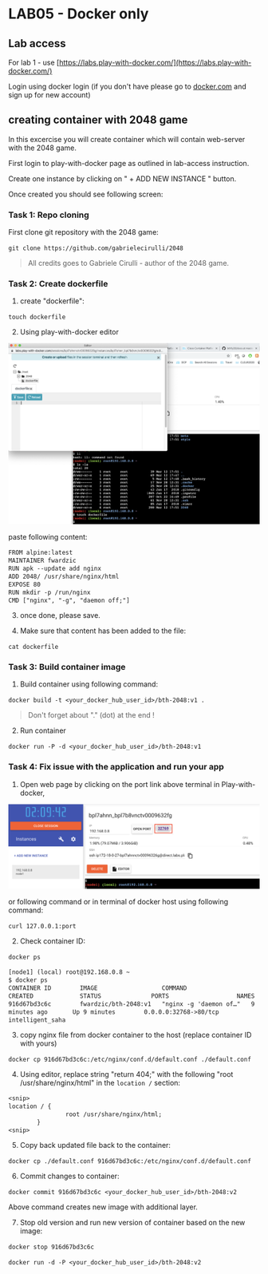 # LAB05 - Docker only

## Lab access

For lab 1 - use [https://labs.play-with-docker.com/](https://labs.play-with-docker.com/)

Login using docker login (if you don't have please go to [docker.com](https://docker.com) and sign up for new account)

## creating container with 2048 game

In this excercise you will create container which will contain web-server with the 2048 game.

First login to play-with-docker page as outlined in lab-access instruction.

Create one instance by clicking on " + ADD NEW INSTANCE " button.

Once created you should see following screen:


### Task 1: Repo cloning
First clone git repository with the 2048 game:

`git clone https://github.com/gabrielecirulli/2048`

> All credits goes to Gabriele Cirulli - author of the 2048 game.

### Task 2: Create dockerfile

1. create "dockerfile":

`touch dockerfile`

2. Using play-with-docker editor

<img src="https://raw.githubusercontent.com/fwardzic/bthfy20/master/docs/images/pwd-editor.png">

paste following content:
~~~~
FROM alpine:latest
MAINTAINER fwardzic
RUN apk --update add nginx
ADD 2048/ /usr/share/nginx/html
EXPOSE 80
RUN mkdir -p /run/nginx
CMD ["nginx", "-g", "daemon off;"]
~~~~

3. once done, please save.

4. Make sure that content has been added to the file:

`cat dockerfile`

### Task 3: Build container image

1. Build container using following command:

`docker build -t <your_docker_hub_user_id>/bth-2048:v1 .`

> Don't forget about "." (dot) at the end !

2. Run container 

`docker run -P -d <your_docker_hub_user_id>/bth-2048:v1`

### Task 4: Fix issue with the application and run your app


1. Open web page by clicking on the port link above terminal in Play-with-docker, 

<img src="https://raw.githubusercontent.com/fwardzic/bthfy20/master/docs/images/pwd-service.png">

or following command or in terminal of docker host using following command:

`curl 127.0.0.1:port`

2. Check container ID:

`docker ps`

~~~~
[node1] (local) root@192.168.0.8 ~
$ docker ps 
CONTAINER ID        IMAGE                  COMMAND                  CREATED             STATUS              PORTS                   NAMES
916d67bd3c6c        fwardzic/bth-2048:v1   "nginx -g 'daemon of…"   9 minutes ago       Up 9 minutes        0.0.0.0:32768->80/tcp   intelligent_saha
~~~~

3. copy nginx file from docker container to the host (replace container ID with yours)

`docker cp 916d67bd3c6c:/etc/nginx/conf.d/default.conf ./default.conf`

4. Using editor, replace string "return 404;" with the following "root /usr/share/nginx/html" in the `location /` section:

```
<snip>
location / {       
                root /usr/share/nginx/html;
        }
<snip>
```

5. Copy back updated file back to the container:

`docker cp ./default.conf 916d67bd3c6c:/etc/nginx/conf.d/default.conf`

6. Commit changes to container:

`docker commit 916d67bd3c6c <your_docker_hub_user_id>/bth-2048:v2`

Above command creates new image with additional layer. 

7. Stop old version and run new version of container based on the new image:

`docker stop 916d67bd3c6c`

`docker run -d -P <your_docker_hub_user_id>/bth-2048:v2`